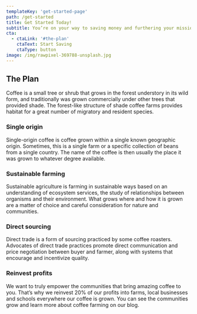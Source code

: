 ```yaml
---
templateKey: 'get-started-page'
path: /get-started
title: Get Started Today!
subtitle: You’re on your way to saving money and furthering your mission. Choose the plan that best fits your organization’s needs, and we’ll take care of the details.
cta:
  - ctaLink: '#the-plan'
    ctaText: Start Saving
    ctaType: button
image: /img/rawpixel-369788-unsplash.jpg
---
```

## The Plan
Coffee is a small tree or shrub that grows in the forest understory in its wild form, and traditionally was grown commercially under other trees that provided shade. The forest-like structure of shade coffee farms provides habitat for a great number of migratory and resident species.

### Single origin
Single-origin coffee is coffee grown within a single known geographic origin. Sometimes, this is a single farm or a specific collection of beans from a single country. The name of the coffee is then usually the place it was grown to whatever degree available.

### Sustainable farming
Sustainable agriculture is farming in sustainable ways based on an understanding of ecosystem services, the study of relationships between organisms and their environment. What grows where and how it is grown are a matter of choice and careful consideration for nature and communities.

### Direct sourcing
Direct trade is a form of sourcing practiced by some coffee roasters. Advocates of direct trade practices promote direct communication and price negotiation between buyer and farmer, along with systems that encourage and incentivize quality.

### Reinvest profits
We want to truly empower the communities that bring amazing coffee to you. That’s why we reinvest 20% of our profits into farms, local businesses and schools everywhere our coffee is grown. You can see the communities grow and learn more about coffee farming on our blog.
